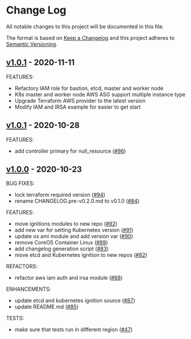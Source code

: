 # Change Log

All notable changes to this project will be documented in this file.

The format is based on [Keep a Changelog](http://keepachangelog.com/) and this
project adheres to [Semantic Versioning](http://semver.org/).


<a name="v1.0.2"></a>
## [v1.0.1] - 2020-11-11
FEATURES:
- Refactory IAM role for bastion, etcd, master and worker node
- K8s master and worker node AWS ASG support multiple instance type
- Upgrade Terraform AWS provider to the latest version
- Modify IAM and IRSA example for easier to get start

<a name="v1.0.1"></a>
## [v1.0.1] - 2020-10-28
FEATURES:
- add controller primary for null_resource ([#96](https://github.com/getamis/vishwakarma/issues/96))


<a name="v1.0.0"></a>
## [v1.0.0] - 2020-10-23
BUG FIXES:
- lock terraform required version ([#94](https://github.com/getamis/vishwakarma/issues/94))
- rename CHANGELOG.pre-v0.2.0.md to v0.1.0 ([#84](https://github.com/getamis/vishwakarma/issues/84))

FEATURES:
- move ignitions modules to new repo ([#92](https://github.com/getamis/vishwakarma/issues/92))
- add new var for setting Kubernetes version ([#91](https://github.com/getamis/vishwakarma/issues/91))
- update os ami module and add version var ([#90](https://github.com/getamis/vishwakarma/issues/90))
- remove CoreOS Container Linux ([#89](https://github.com/getamis/vishwakarma/issues/89))
- add changelog generation script ([#83](https://github.com/getamis/vishwakarma/issues/83))
- move etcd and Kubernetes ignition to new repos ([#82](https://github.com/getamis/vishwakarma/issues/82))

REFACTORS:
- refactor aws iam auth and irsa module ([#88](https://github.com/getamis/vishwakarma/issues/88))

ENHANCEMENTS:
- update etcd and kubernetes ignition source ([#87](https://github.com/getamis/vishwakarma/issues/87))
- update README.md ([#85](https://github.com/getamis/vishwakarma/issues/85))

TESTS:
- make sure that tests run in different region ([#47](https://github.com/getamis/vishwakarma/issues/47))


[Unreleased]: https://github.com/getamis/vishwakarma/compare/v1.0.1...HEAD
[v1.0.1]: https://github.com/getamis/vishwakarma/compare/v1.0.0...v1.0.1
[v1.0.0]: https://github.com/getamis/vishwakarma/compare/v0.0.16...v1.0.0
